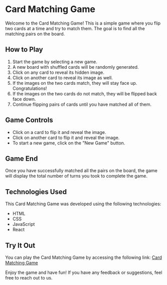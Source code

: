 # Card Matching Game

Welcome to the Card Matching Game! This is a simple game where you flip two cards at a time and try to match them. The goal is to find all the matching pairs on the board.

## How to Play

1. Start the game by selecting a new game.
2. A new board with shuffled cards will be randomly generated.
3. Click on any card to reveal its hidden image.
4. Click on another card to reveal its image as well.
5. If the images on the two cards match, they will stay face up. Congratulations!
6. If the images on the two cards do not match, they will be flipped back face down.
7. Continue flipping pairs of cards until you have matched all of them.

## Game Controls

-   Click on a card to flip it and reveal the image.
-   Click on another card to flip it and reveal the image.
-   To start a new game, click on the "New Game" button.

## Game End

Once you have successfully matched all the pairs on the board, the game will display the total number of turns you took to complete the game.

## Technologies Used

This Card Matching Game was developed using the following technologies:

-   HTML
-   CSS
-   JavaScript
-   React

## Try It Out

You can play the Card Matching Game by accessing the following link: [Card Matching Game](https://jarrodsavard.github.io/matching-game/)

Enjoy the game and have fun! If you have any feedback or suggestions, feel free to reach out to us.
